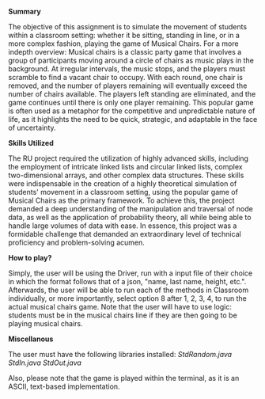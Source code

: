 **Summary**

The objective of this assignment is to simulate the movement of students within a classroom setting: whether it be sitting, standing in line, or in a more complex fashion, playing the game of Musical Chairs. For a more indepth overview: Musical chairs is a classic party game that involves a group of participants moving around a circle of chairs as music plays in the background. At irregular intervals, the music stops, and the players must scramble to find a vacant chair to occupy. With each round, one chair is removed, and the number of players remaining will eventually exceed the number of chairs available. The players left standing are eliminated, and the game continues until there is only one player remaining. This popular game is often used as a metaphor for the competitive and unpredictable nature of life, as it highlights the need to be quick, strategic, and adaptable in the face of uncertainty.

**Skills Utilized**

The RU project required the utilization of highly advanced skills, including the employment of intricate linked lists and circular linked lists, complex two-dimensional arrays, and other complex data structures. These skills were indispensable in the creation of a highly theoretical simulation of students' movement in a classroom setting, using the popular game of Musical Chairs as the primary framework. To achieve this, the project demanded a deep understanding of the manipulation and traversal of node data, as well as the application of probability theory, all while being able to handle large volumes of data with ease. In essence, this project was a formidable challenge that demanded an extraordinary level of technical proficiency and problem-solving acumen.

**How to play?**

Simply, the user will be using the Driver, run with a input file of their choice in which the format follows that of a json, "name, last name, height, etc.". Afterwards, the user will be able to run each of the methods in Classroom individually, or more importantly, select option 8 after 1, 2, 3, 4, to run the actual musical chairs game. Note that the user will have to use logic: students must be in the musical chairs line if they are then going to be playing musical chairs.

**Miscellanous**

The user must have the following libraries installed: *StdRandom.java* *StdIn.java* *StdOut.java*

Also, please note that the game is played within the terminal, as it is an ASCII, text-based implementation.
